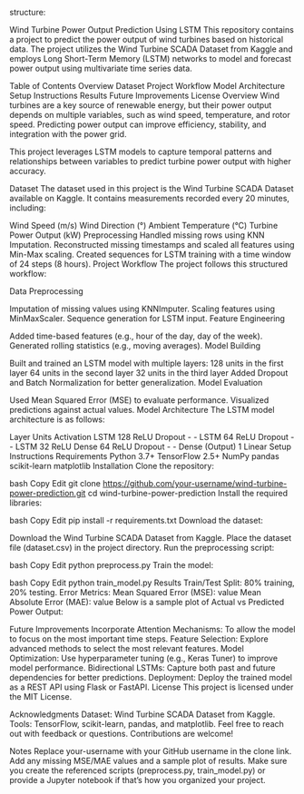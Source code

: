 structure:

Wind Turbine Power Output Prediction Using LSTM
This repository contains a project to predict the power output of wind turbines based on historical data. The project utilizes the Wind Turbine SCADA Dataset from Kaggle and employs Long Short-Term Memory (LSTM) networks to model and forecast power output using multivariate time series data.

Table of Contents
Overview
Dataset
Project Workflow
Model Architecture
Setup Instructions
Results
Future Improvements
License
Overview
Wind turbines are a key source of renewable energy, but their power output depends on multiple variables, such as wind speed, temperature, and rotor speed. Predicting power output can improve efficiency, stability, and integration with the power grid.

This project leverages LSTM models to capture temporal patterns and relationships between variables to predict turbine power output with higher accuracy.

Dataset
The dataset used in this project is the Wind Turbine SCADA Dataset available on Kaggle. It contains measurements recorded every 20 minutes, including:

Wind Speed (m/s)
Wind Direction (°)
Ambient Temperature (°C)
Turbine Power Output (kW)
Preprocessing
Handled missing rows using KNN Imputation.
Reconstructed missing timestamps and scaled all features using Min-Max scaling.
Created sequences for LSTM training with a time window of 24 steps (8 hours).
Project Workflow
The project follows this structured workflow:

Data Preprocessing

Imputation of missing values using KNNImputer.
Scaling features using MinMaxScaler.
Sequence generation for LSTM input.
Feature Engineering

Added time-based features (e.g., hour of the day, day of the week).
Generated rolling statistics (e.g., moving averages).
Model Building

Built and trained an LSTM model with multiple layers:
128 units in the first layer
64 units in the second layer
32 units in the third layer
Added Dropout and Batch Normalization for better generalization.
Model Evaluation

Used Mean Squared Error (MSE) to evaluate performance.
Visualized predictions against actual values.
Model Architecture
The LSTM model architecture is as follows:

Layer	Units	Activation
LSTM	128	ReLU
Dropout	-	-
LSTM	64	ReLU
Dropout	-	-
LSTM	32	ReLU
Dense	64	ReLU
Dropout	-	-
Dense (Output)	1	Linear
Setup Instructions
Requirements
Python 3.7+
TensorFlow 2.5+
NumPy
pandas
scikit-learn
matplotlib
Installation
Clone the repository:

bash
Copy
Edit
git clone https://github.com/your-username/wind-turbine-power-prediction.git
cd wind-turbine-power-prediction
Install the required libraries:

bash
Copy
Edit
pip install -r requirements.txt
Download the dataset:

Download the Wind Turbine SCADA Dataset from Kaggle.
Place the dataset file (dataset.csv) in the project directory.
Run the preprocessing script:

bash
Copy
Edit
python preprocess.py
Train the model:

bash
Copy
Edit
python train_model.py
Results
Train/Test Split: 80% training, 20% testing.
Error Metrics:
Mean Squared Error (MSE): value
Mean Absolute Error (MAE): value
Below is a sample plot of Actual vs Predicted Power Output:

Future Improvements
Incorporate Attention Mechanisms: To allow the model to focus on the most important time steps.
Feature Selection: Explore advanced methods to select the most relevant features.
Model Optimization: Use hyperparameter tuning (e.g., Keras Tuner) to improve model performance.
Bidirectional LSTMs: Capture both past and future dependencies for better predictions.
Deployment: Deploy the trained model as a REST API using Flask or FastAPI.
License
This project is licensed under the MIT License.

Acknowledgments
Dataset: Wind Turbine SCADA Dataset from Kaggle.
Tools: TensorFlow, scikit-learn, pandas, and matplotlib.
Feel free to reach out with feedback or questions. Contributions are welcome!

Notes
Replace your-username with your GitHub username in the clone link.
Add any missing MSE/MAE values and a sample plot of results.
Make sure you create the referenced scripts (preprocess.py, train_model.py) or provide a Jupyter notebook if that’s how you organized your project.